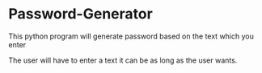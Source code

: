 # Password-Generator
This python program will generate password based on the text which you enter

The user will have to enter a text it can be as long as the user wants.

